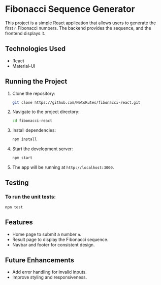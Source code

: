 # Fibonacci Sequence Generator

This project is a simple React application that allows users to generate the first `n` Fibonacci numbers. The backend provides the sequence, and the frontend displays it.

## Technologies Used

- React
- Material-UI

## Running the Project

1. Clone the repository:
    ```bash
    git clone https://github.com/NetoRutes/fibonacci-react.git
    ```
2. Navigate to the project directory:
    ```bash
    cd fibonacci-react
    ```
3. Install dependencies:
    ```bash
    npm install
    ```
4. Start the development server:
    ```bash
    npm start
    ```
5. The app will be running at `http://localhost:3000`.

## Testing
### To run the unit tests:
    npm test

## Features

- Home page to submit a number `n`.
- Result page to display the Fibonacci sequence.
- Navbar and footer for consistent design.

## Future Enhancements

- Add error handling for invalid inputs.
- Improve styling and responsiveness.
